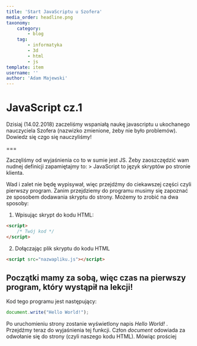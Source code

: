 ```yaml
---
title: 'Start JavaScriptu u Szofera'
media_order: headline.png
taxonomy:
    category:
        - blog
    tag:
        - informatyka
        - 3d
        - html
        - js
template: item
username: ''
author: 'Adam Majewski'
---
```


# JavaScript cz.1

Dzisiaj (14.02.2018) zaczeliśmy wspaniałą naukę javascriptu u ukochanego nauczyciela Szofera (nazwizko zmienione, żeby nie było problemów). Dowiedz się czgo się nauczyliśmy!

===

Zaczęliśmy od wyjaśnienia co to w sumie jest JS. Żeby zaoszczędzić wam nudnej definicji zapamiętajmy to:
 	> JavaScript to język skryptów po stronie klienta. 

Wad i zalet nie będę wypisywał, więc przejdźmy do ciekawszej części czyli pierwszy program. Zanim przejdziemy do programu musimy się zapoznać ze sposobem dodawania skryptu do strony. Możemy to zrobić na dwa sposoby:
1. Wpisując skrypt do kodu HTML:
```html
<script>
    /* Twój kod */
</script>
```
2. Dołączając plik skryptu do kodu HTML
```html
<script src="nazwapliku.js"></script>
```

## Początki mamy za sobą, więc czas na pierwszy program, który wystąpił na lekcji!
Kod tego programu jest następujący: 
```js
document.write("Hello World!");
```
Po uruchomieniu strony zostanie wyświetlony napis _Hello World!_ . Przejdźmy teraz do wyjaśnienia tej funkcji.
Człon _document_ odowiada za odwołanie się do strony (czyli naszego kodu HTML). Mówiąc prościej 

